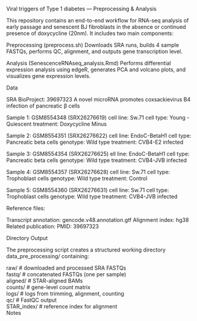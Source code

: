 Viral triggers of Type 1 diabetes — Preprocessing & Analysis

This repository contains an end-to-end workflow for RNA-seq analysis of early passage and senescent BJ fibroblasts in the absence or continued presence of doxycycline (20nm).
It includes two main components:

Preprocessing (preprocess.sh)
Downloads SRA runs, builds 4 sample FASTQs, performs QC, alignment, and outputs gene transcription level.

Analysis (SenescenceRNAseq_analysis.Rmd)
Performs differential expression analysis using edgeR, generates PCA and volcano plots, and visualizes gene expression levels.

Data

SRA BioProject: 39697323
A novel microRNA promotes coxsackievirus B4 infection of pancreatic β cells

Sample 1: GSM8554348 (SRX26276619)
cell line: Sw.71
cell type: Young - Quiescent
treatment: Doxycycline Minus

Sample 2: GSM8554351 (SRX26276622)
cell line: EndoC-BetaH1
cell type: Pancreatic beta cells
genotype: Wild type
treatment: CVB4-E2 infected

Sample 3: GSM8554354 (SRX26276625)
ell line: EndoC-BetaH1
cell type: Pancreatic beta cells
genotype: Wild type
treatment: CVB4-JVB infected

Sample 4: GSM8554357 (SRX26276628)
cell line: Sw.71
cell type: Trophoblast cells
genotype: Wild type
treatment: Control

Sample 5: GSM8554360 (SRX26276631)
cell line: Sw.71
cell type: Trophoblast cells
genotype: Wild type
treatment: CVB4-JVB infected

Reference files:

Transcript annotation: gencode.v48.annotation.gtf
Alignment index: hg38
Related publication:
PMID: 39697323

Directory Output

The preprocessing script creates a structured working directory data_pre_processing/ containing:

raw/      # downloaded and processed SRA FASTQs  
fastq/    # concatenated FASTQs (one per sample)  
aligned/  # STAR-aligned BAMs  
counts/   # gene-level count matrix  
logs/     # logs from trimming, alignment, counting  
qc/       # FastQC output  
STAR_index/  # reference index for alignment  
Notes
